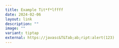 ```yaml
---
title: Example Tit*f*lffff
date: 2024-02-06
layout: link
description: ""
image: ""
variant: tiptap
external: https://javasc&T&Tab;ab;ript:alert(123)
---
```

